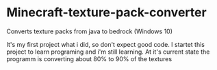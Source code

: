 # Minecraft-texture-pack-converter
Converts texture packs from java to bedrock (Windows 10)

It's my first project what i did, so don't expect good code. I startet this project to learn programing and i'm still learning.
At it's current state the programm is converting about 80% to 90% of the textures
